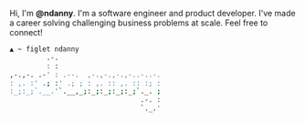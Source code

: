 Hi, I'm **@ndanny**. I'm a software engineer and product developer. I've made a career solving challenging business problems at scale. Feel free to connect!

```bash
▲ ~ figlet ndanny
         .-.                         
         : :                         
,-.,-. .-' : .--.  ,-.,-.,-.,-..-..-.
: ,. :' .; :' .; ; : ,. :: ,. :: :; :
:_;:_;`.__.'`.__,_;:_;:_;:_;:_;`._. ;
                                .-. :
                                `._.'
```
